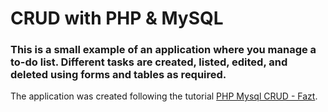 # CRUD with PHP & MySQL

### This is a small example of an application where you manage a to-do list. Different tasks are created, listed, edited, and deleted using forms and tables as required.

The application was created following the tutorial [PHP Mysql CRUD - Fazt](https://www.youtube.com/watch?v=pn2v9lPakHQ).
